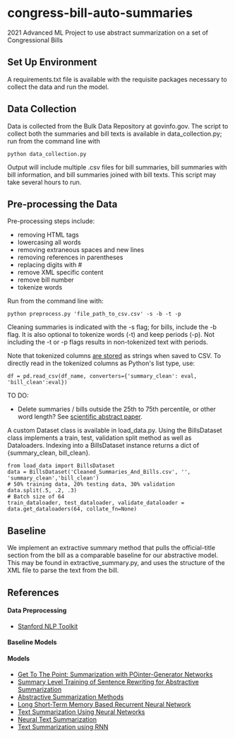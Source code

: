 # congress-bill-auto-summaries

2021 Advanced ML Project to use abstract summarization on a set of Congressional Bills

## Set Up Environment

A requirements.txt file is available with the requisite packages necessary to collect the data and run the model.

## Data Collection

Data is collected from the Bulk Data Repository at govinfo.gov. The script to collect both the summaries and bill texts is available in data_collection.py; run from the command line with

    python data_collection.py

Output will include multiple .csv files for bill summaries, bill summaries with bill information, and bill summaries joined with bill texts. This script may take several hours to run.

## Pre-processing the Data

Pre-processing steps include:

- removing HTML tags
- lowercasing all words
- removing extraneous spaces and new lines
- removing references in parentheses
- replacing digits with #
- remove XML specific content
- remove bill number
- tokenize words

Run from the command line with:

    python preprocess.py 'file_path_to_csv.csv' -s -b -t -p

Cleaning summaries is indicated with the -s flag; for bills, include the -b flag. It is also optional to tokenize words (-t) and keep periods (-p). Not including the -t or -p flags results in non-tokenized text with periods.

Note that tokenized columns [are stored](https://stackoverflow.com/questions/23111990/pandas-dataframe-stored-list-as-string-how-to-convert-back-to-list) as strings when saved to CSV. To directly read in the tokenized columns as Python's list type, use:

    df = pd.read_csv(df_name, converters={'summary_clean': eval, 'bill_clean':eval})

TO DO:

- Delete summaries / bills outside the 25th to 75th percentile, or other word length? See [scientific abstract paper](https://arxiv.org/pdf/1804.08875.pdf).

A custom Dataset class is available in load_data.py. Using the BillsDataset class implements a train, test, validation split method as well as Dataloaders. Indexing into a BillsDataset instance returns a dict of {summary_clean, bill_clean}.

    from load_data import BillsDataset
    data = BillsDataset('Cleaned_Summaries_And_Bills.csv', '', 'summary_clean','bill_clean')
    # 50% training data, 20% testing data, 30% validation
    data.split(.5, .2, .3)
    # Batch size of 64
    train_dataloader, test_dataloader, validate_dataloader = data.get_dataloaders(64, collate_fn=None)

## Baseline

We implement an extractive summary method that pulls the official-title section from the bill as a comparable baseline for our abstractive model. This may be found in extractive_summary.py, and uses the structure of the XML file to parse the text from the bill.

## References

#### Data Preprocessing

- [Stanford NLP Toolkit](https://www.aclweb.org/anthology/P14-5010.pdf)

#### Baseline Models

#### Models

- [Get To The Point: Summarization with POinter-Generator Networks](https://www.aclweb.org/anthology/P17-1099.pdf)
- [Summary Level Training of Sentence Rewriting for Abstractive Summarization](https://www.aclweb.org/anthology/D19-5402.pdf)
- [Abstractive Summarization Methods](https://medium.com/sciforce/towards-automatic-summarization-part-2-abstractive-methods-c424386a65ea)
- [Long Short-Term Memory Based Recurrent Neural Network](https://arxiv.org/pdf/1402.1128.pdf)
- [Text Summarization Using Neural Networks](https://digital.library.txstate.edu/bitstream/handle/10877/3819/fulltext.pdf)
- [Neural Text Summarization](https://cs224d.stanford.edu/reports/urvashik.pdf)
- [Text Summarization using RNN](https://iq.opengenus.org/text-summarization-using-rnn/)
